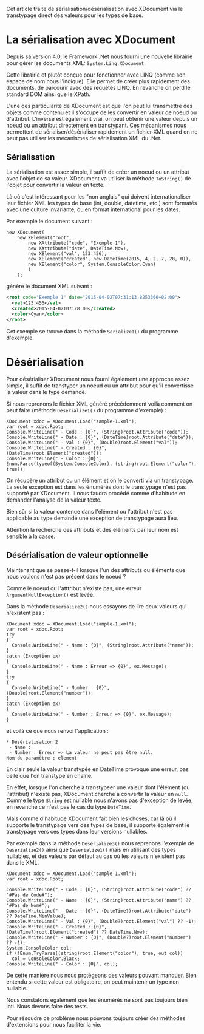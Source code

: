 Cet article traite de sérialisation/désérialisation avec XDocument via le transtypage direct 
des valeurs pour les types de base.

# La sérialisation avec XDocument

Depuis sa version 4.0, le Framework .Net nous fourni une nouvelle librairie pour gérer les 
documents XML: `System.Linq.XDocument`.

Cette librairie et plutôt conçue pour fonctionner avec LINQ (comme son espace de nom nous l'indique). 
Elle permet de créer plus rapidement des documents, de parcourir avec des requêtes LINQ. En 
revanche on perd le standard DOM ainsi que le XPath.

L'une des particularité de XDocument est que l'on peut lui transmettre des objets comme
contenu et il s'occupe de les convertir en valeur de noeud ou d'attribut. L'inverse est également
vrai, on peut obtenir une valeur depuis un noeud ou un attribut directement en transtypant. Ces 
mécanismes nous permettent de sérialiser/désérialiser rapidement un fichier XML quand on
ne peut pas utiliser les mécanismes de sérialisation XML du .Net.

## Sérialisation

La sérialisation est assez simple, il suffit de créer un noeud ou un attribut avec l'objet
de sa valeur. XDocument va utiliser la méthode `ToString()` de l'objet pour convertir la
valeur en texte.

Là où c'est intéressant pour les "non anglais" qui doivent internationaliser leur fichier XML
les types de base (int, double, datetime, etc.) sont formatés avec une culture invariante, ou
en format international pour les dates.

Par exemple le document suivant :

``` CSharp
new XDocument(
    new XElement("root",
        new XAttribute("code", "Exemple 1"),
        new XAttribute("date", DateTime.Now),
        new XElement("val", 123.456),
        new XElement("created", new DateTime(2015, 4, 2, 7, 28, 0)),
        new XElement("color", System.ConsoleColor.Cyan)
        )
    );
```

génère le document XML suivant :

``` XML
<root code="Exemple 1" date="2015-04-02T07:31:13.8253366+02:00">
  <val>123.456</val>
  <created>2015-04-02T07:28:00</created>
  <color>Cyan</color>
</root>
```

Cet exemple se trouve dans la méthode `Serialize1()` du programme d'exemple.

# Désérialisation

Pour désérialiser XDocument nous fourni également une approche assez simple, il suffit de transtyper
un noeud ou un attribut pour qu'il convertisse la valeur dans le type demandé.
 
Si nous reprenons le fichier XML généré précédemment voilà comment on peut faire 
(méthode `Deserialize1()` du programme d'exemple) :

```CSharp
XDocument xdoc = XDocument.Load("sample-1.xml");
var root = xdoc.Root;
Console.WriteLine(" - Code : {0}", (String)root.Attribute("code"));
Console.WriteLine(" - Date : {0}", (DateTime)root.Attribute("date"));
Console.WriteLine(" - Val : {0}", (Double)root.Element("val"));
Console.WriteLine(" - Created : {0}", (DateTime)root.Element("created"));
Console.WriteLine(" - Color : {0}", Enum.Parse(typeof(System.ConsoleColor), (string)root.Element("color"), true));
```

On récupère un attribut ou un élément et on le converti via un transtypage. La seule
exception est dans les énumérés dont le transtypage n'est pas supporté par XDocument. Il nous faudra
procédé comme d'habitude en demander l'analyse de la valeur texte.

Bien sûr si la valeur contenue dans l'élément ou l'attribut n'est pas applicable au type demandé
une exception de transtypage aura lieu.

Attention la recherche des attributs et des éléments par leur nom est sensible à la casse.

## Désérialisation de valeur optionnelle

Maintenant que se passe-t-il lorsque l'un des attributs ou éléments que nous voulons n'est pas
présent dans le noeud ?

Comme le noeud ou l'atttribut n'existe pas, une erreur `ArgumentNullException()` est levée.

Dans la méthode `Deserialize2()` nous essayons de lire deux valeurs qui n'existent pas :

```CSharp
XDocument xdoc = XDocument.Load("sample-1.xml");
var root = xdoc.Root;
try
{
  Console.WriteLine(" - Name : {0}", (String)root.Attribute("name"));
}
catch (Exception ex)
{
  Console.WriteLine(" - Name : Erreur => {0}", ex.Message);
}
try
{
  Console.WriteLine(" - Number : {0}", (Double)root.Element("number"));
}
catch (Exception ex)
{
  Console.WriteLine(" - Number : Erreur => {0}", ex.Message);
}
```

et voilà ce que nous renvoi l'application :

```
* Désérialisation 2
 - Name :
 - Number : Erreur => La valeur ne peut pas être null.
Nom du paramètre : element
```

En clair seule la valeur transtypée en DateTime provoque une erreur, pas celle que l'on transtype
en chaîne.

En effet, lorsque l'on cherche à transtypeer une valeur dont l'élément (ou l'attribut) n'existe pas, 
XDocument cherche à convertir la valeur en ```null```. Comme le type ```String``` est nullable
nous n'avons pas d'exception de levée, en revanche ce n'est pas le cas du type ```DateTime```.

Mais comme d'habitude XDocument fait bien les choses, car là où il supporte le transtypage vers
des types de base, il supporte également le transtypage vers ces types dans leur versions nullables.

Par exemple dans la méthode `Deserialize3()` nous reprenons l'exemple de `Deserialize2()`
ainsi que `Deserialize1()` mais en utilisant des types nullables, et des valeurs par défaut 
au cas où les valeurs n'existent pas dans le XML.

```CSharp
XDocument xdoc = XDocument.Load("sample-1.xml");
var root = xdoc.Root;

Console.WriteLine(" - Code : {0}", (String)root.Attribute("code") ?? "#Pas de Code#");
Console.WriteLine(" - Name : {0}", (String)root.Attribute("name") ?? "#Pas de Nom#");
Console.WriteLine(" - Date : {0}", (DateTime?)root.Attribute("date") ?? DateTime.MinValue);
Console.WriteLine(" - Val : {0}", (Double?)root.Element("val") ?? -1);
Console.WriteLine(" - Created : {0}", (DateTime?)root.Element("created") ?? DateTime.Now);
Console.WriteLine(" - Number : {0}", (Double?)root.Element("number") ?? -1);
System.ConsoleColor col;
if (!Enum.TryParse((string)root.Element("color"), true, out col))
  col = ConsoleColor.Black;
Console.WriteLine(" - Color : {0}", col);
```

De cette manière nous nous protégeons des valeurs pouvant manquer. Bien entendu si cette valeur
est obligatoire, on peut maintenir un type non nullable.

Nous constatons également que les énumérés ne sont pas toujours bien loti. Nous devons
faire des tests.

Pour résoudre ce problème nous pouvons toujours créer des méthodes d'extensions pour nous
faciliter la vie.

